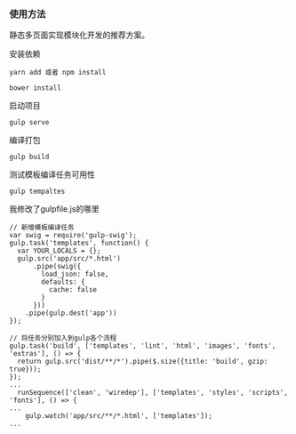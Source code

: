 ### 使用方法

静态多页面实现模块化开发的推荐方案。

安装依赖

```
yarn add 或者 npm install

bower install
```

启动项目

```
gulp serve
```

编译打包

```
gulp build
```


测试模板编译任务可用性

```
gulp tempaltes
```

我修改了gulpfile.js的哪里

```
// 新增模板编译任务
var swig = require('gulp-swig');
gulp.task('templates', function() {
  var YOUR_LOCALS = {};
  gulp.src('app/src/*.html')
      .pipe(swig({
        load_json: false,
        defaults: {
          cache: false
        }
      }))
    .pipe(gulp.dest('app'))
});

// 将任务分别加入到gulp各个流程
gulp.task('build', ['templates', 'lint', 'html', 'images', 'fonts', 'extras'], () => {
  return gulp.src('dist/**/*').pipe($.size({title: 'build', gzip: true}));
});
...
  runSequence(['clean', 'wiredep'], ['templates', 'styles', 'scripts', 'fonts'], () => {
...
    gulp.watch('app/src/**/*.html', ['templates']);
...

```
